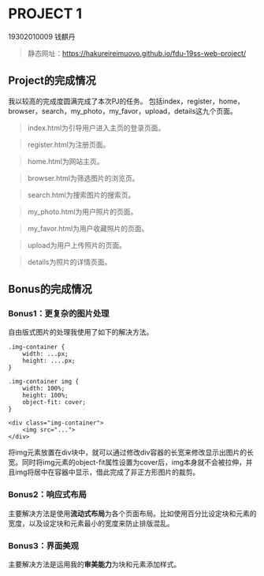 # PROJECT 1
19302010009 钱麒丹
> 静态网址：https://hakureireimuovo.github.io/fdu-19ss-web-project/

## Project的完成情况
我以较高的完成度圆满完成了本次PJ的任务。
包括index，register，home，browser，search，my_photo，my_favor，upload，details这九个页面。
> index.html为引导用户进入主页的登录页面。

> register.html为注册页面。

> home.html为网站主页。

> browser.html为筛选图片的浏览页。

> search.html为搜索图片的搜索页。

> my_photo.html为用户照片的页面。

> my_favor.html为用户收藏照片的页面。

> upload为用户上传照片的页面。

> details为照片的详情页面。

## Bonus的完成情况
### Bonus1：更复杂的图片处理
自由版式图片的处理我使用了如下的解决方法。
```
.img-container {
    width: ...px;
    height: ....px;
}

.img-container img {
    width: 100%;
    height: 100%;
    object-fit: cover;
}

<div class="img-container">
    <img src="...">
</div>
```
将img元素放置在div块中，就可以通过修改div容器的长宽来修改显示出图片的长宽。同时将img元素的object-fit属性设置为cover后，img本身就不会被拉伸，并且img将居中在容器中显示，借此完成了非正方形图片的裁剪。
### Bonus2：响应式布局
主要解决方法是使用**流动式布局**为各个页面布局。比如使用百分比设定块和元素的宽度，以及设定块和元素最小的宽度来防止排版混乱。
### Bonus3：界面美观
主要解决方法是运用我的**审美能力**为块和元素添加样式。